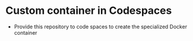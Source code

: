 # Custom container in Codespaces

- Provide this repository to code spaces to create the specialized Docker container